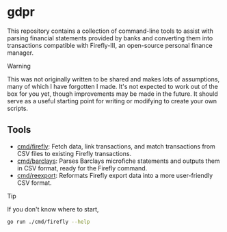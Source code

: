 # gdpr

This repository contains a collection of command-line tools to assist with parsing financial statements provided by banks and converting them into transactions compatible with Firefly-III, an open-source personal finance manager.

> [!WARNING]
> This was not originally written to be shared and makes lots of assumptions, many of which I have forgotten I made. It's not expected to work out of the box for you yet, though improvements may be made in the future. It should serve as a useful starting point for writing or modifying to create your own scripts.

## Tools

- [cmd/firefly](cmd/firefly/main.go): Fetch data, link transactions, and match transactions from CSV files to existing Firefly transactions.
- [cmd/barclays](cmd/barclays/main.go): Parses Barclays microfiche statements and outputs them in CSV format, ready for the Firefly command.
- [cmd/reexport](cmd/reexport/main.go): Reformats Firefly export data into a more user-friendly CSV format.

> [!TIP]
> If you don't know where to start,
>
> ```sh
> go run ./cmd/firefly --help
